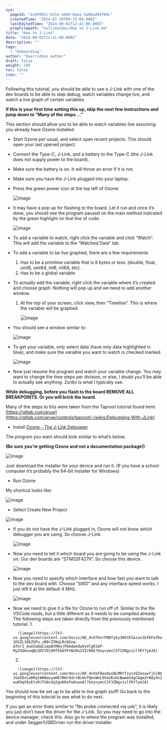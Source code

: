 ```yaml
---
sys:
  pageId: "ac09983c-631e-4449-8aea-3a08ad94f09c"
  createdTime: "2024-07-10T00:15:00.000Z"
  lastEditedTime: "2024-09-02T12:41:00.000Z"
  propFilepath: "null/Guides/How to J-Link.md"
title: "How to J-Link"
date: "2024-09-02T12:41:00.000Z"
description: ""
tags:
  - "Onboarding"
author: "Overridden author"
draft: false
weight: 200
toc: false
icon: ""
---
```


Following this tutorial, you should be able to use a J-Link with one of the dev boards to be able to step debug, watch variables change live, and watch a live graph of certain variables

**If this is your first time setting this up, skip the next few instructions and jump down to “Many of the steps …”**

This section should allow you to be able to watch variables live assuming you already have Ozone installed.

- Start Ozone per usual, and select open recent projects. This should open your last opened project.
- Connect the Type-C, J-Link, and a battery to the Type-C (the J-Link does not supply power to the board).
- Make sure the battery is on. It will throw an error if it is not.
- Make sure you have the J-Link plugged into your laptop.
- Press the green power icon at the top left of Ozone:

	![image](https://lh7-us.googleusercontent.com/docsz/AD_4nXdP3A4OMfzM_GJzlhvpkm8kCJgLotjg34mSOigQHKF2DEK_YGEYwWl6SDrtpMtQy4L1li7c-ppXwrpChbZEhSwgJLmFYj9yv-oNWbtxWaP2JVqAJ2ecfT5_AOrZrGagvszVrawYkqgc5WuvvcK5YITALtOK?key=ymcCSf3ZNgvislfKY7ymJA)
- It may have a pop up for flashing to the board. Let it run and once it’s done, you should see the program paused on the main method indicated by the green highlight on that line of code.

	![image](https://lh7-us.googleusercontent.com/docsz/AD_4nXczVFQK0sIbEzO3rZrQVAppSNV-en_5FnxIe0YpeJzzDp6VhOJDFIuPLf8i9YnvU74YDK_e0dhJ0VreVEsEO4tXosieL5Yf2DY-ZXOKHHijINLbEn5-ZT_tn7vWoM2ksxB-V8mgSH2DBr5t12vWVp43IR1D?key=ymcCSf3ZNgvislfKY7ymJA)
- To add a variable to watch, right click the variable and click “Watch”. This will add the variable to the “Watched Data” tab.
- To add a variable to be live graphed, there are a few requirements
	1. Has to be a primitive variable that is 8 bytes or less. (double, float, uint8, uint64, int8, int64, etc).
	2. Has to be a global variable
- To actually add the variable, right click the variable where it’s created and choose graph. Nothing will pop up and we need to add another window.
	1. At the top of your screen, click view, then “Timeline”. This is where the variable will be graphed.

		![image](https://lh7-us.googleusercontent.com/docsz/AD_4nXct2R9i5u2i5QNpE9ORK_MPT2AAiLVJasifyeI44kY74k473L3m5qlVt4tMkFblRoVSl7DLon-4CPLF-sIY1XwBXUBnT2WSiN_k29ibEplHEyi7bT1gAtYWpzdNyOuOdEW1BPazumYs03pBipOvfSgHjgug?key=ymcCSf3ZNgvislfKY7ymJA)
- You should see a window similar to:

	![image](https://lh7-us.googleusercontent.com/docsz/AD_4nXeK-NIOkrGsZ1Hoen0k-jj6rrgXUDVFtoJSxjLD9oq9XUCanVP-adrRbJvdE53OVp4OBzey3VsQYtulkfhbYpV5HvHOSb8JMExvB77UWnYb9v-xQznOgFxq7z-7U_8tzlIJImkWR_FjDpsrKA2PGaGA730?key=ymcCSf3ZNgvislfKY7ymJA)
- To get your variable, only select data (have only data highlighted in blue), and make sure the variable you want to watch is checked marked.

	![image](https://lh7-us.googleusercontent.com/docsz/AD_4nXf6m4nnt-CmR44hARinzCBzMpvATcrAXWoTzIG1YfkS5ci5fJUGUMW2weIMzHICg4ba9giAvh8-s04slp_EkT53As1eqnD917PH_jeLfCV6yEzBpdtzP0vbYAT_J7kNdvvaHTIOxLnFAAOEg5MXH6kovFi6?key=ymcCSf3ZNgvislfKY7ymJA)
- Now just resume the program and watch your variable change. You may want to change the time steps per division, or else, I doubt you’ll be able to actually see anything. 2s/div is what I typically use.

**While debugging, before you flash to the board REMOVE ALL BREAKPOINTS. Or you will brick the board.**

Many of the steps to this were taken from the Taproot tutorial found here: [https://gitlab.com/aruw](https://gitlab.com/aruw/controls/taproot/-/wikis/Debugging-With-JLink)

- Install [Ozone - The J-Link Debugger](https://www.segger.com/downloads/jlink/#J-LinkSoftwareAndDocumentationPack)

The program you want should look similar to what’s below.

**(Be sure you’re getting Ozone and not a documentation package!)**

![image](https://lh7-us.googleusercontent.com/docsz/AD_4nXcnl3y4K0RKoEwE8Rh1YRQ5XG2KqbK2gdYYSe5rqE0aIV_m_6jisKVhCl24gO-h5DqpUBNY8Vl0GXtVeoveKxa807W9IDFUNLnCal63tVc8e3o48x4fUmC1-1Xmbi9VAwxs1UWjqyGitQSb3Mmsgt52srt0?key=ymcCSf3ZNgvislfKY7ymJA)

Just download the installer for your device and run it. (If you have a school computer it’s probably the 64-bit Installer for Windows)

- Run Ozone

My shortcut looks like:

![image](https://lh7-us.googleusercontent.com/docsz/AD_4nXdUSv2Fo9E1GsREEgeYmWculwPU_pOf4USAtU1yNMWeGw40odmz3Tke8NdfkzyvjG8Gtb-wyktLVMOUL-b3QXw236K_wgQGP8xTb5J_8NojGJip_CuzZhVZELfr06CS5RoHvBJazy-BAXeyPtb2I4IEZWA?key=ymcCSf3ZNgvislfKY7ymJA)

- Select Create New Project

![image](https://lh7-us.googleusercontent.com/docsz/AD_4nXdST3cIhp9wFpw113bsWtJdPygjDIq8xOCYxIlS-UkyzCA55Kzbo-ZvvRnZ_wzaBHYws4NTESbRiq2IYClMTQ7WwLhm4Dmsqus1uAQUnL4qTu9CmkB1vaz-URYC7J9Pdt-cqKwYCYNp9MSgQgdZamU5N_U?key=ymcCSf3ZNgvislfKY7ymJA)

- If you do not have the J-Link plugged in, Ozone will not know which debugger you are using. So choose J-Link.

	![image](https://lh7-us.googleusercontent.com/docsz/AD_4nXeNU1SLP0zn-LUMM2eY5jRoXm3KtmAvmgn7aYoPd8kzfno-Y5tI-jf2rQtibbRdjSd8OG7a0HiLyjzy-ugOGWgiQ-q3s98F0l3CQoo0-E7a1VmmtRTFu1sjTMqT-LXu1JoFIHJGm5hbGMpCyTJmD4Ys_c1u?key=ymcCSf3ZNgvislfKY7ymJA)
- Now you need to tell it which board you are going to be using the J-Link on. Our dev boards are “STM32F427II”. So choose this device.

	![image](https://lh7-us.googleusercontent.com/docsz/AD_4nXfenhfCaCvv4APRdbHxQhupWUwm5hBB_3y-ancgXkuRT4NKXvICg2kODaalz7rvSNabrWmS3W2Roo2czlRl-BPKfIPDm1lETjpjjHCd0rjyLDePBEIBSzKMy5di-O0W3manHehFSVYWvW7iNXHALsVTKO8d?key=ymcCSf3ZNgvislfKY7ymJA)
- Now you need to specify which interface and how fast you want to talk to the dev board with. Choose “SWD” and any interface speed works. I just left it at the default 4 MHz.

	![image](https://lh7-us.googleusercontent.com/docsz/AD_4nXcA0RjJ6jm178yRUKllYdPl4Y82I86rcc3xS010pWkg_yB1o_a2PVhbc7Q4cq5Wv2xc94UMwE3DxD78V9N4r3MGHRxDp8KIdtqgdUPHQEQaBoMefkuNtAJLPrUWyNcCMd47mMlnGFAoUkCO8lMnBCRzQWIU?key=ymcCSf3ZNgvislfKY7ymJA)
- Now we need to give it a file for Ozone to run off of. Similar to the file VSCode reads, but a little different as it needs to be compiled already. The following steps are taken directly from the previously mentioned tutorial.
	1. 

		![image](https://lh7-us.googleusercontent.com/docsz/AD_4nXfXnrPDBfyby306tK3azas3bfKFofDaG6vDOevN0LCw7_S-1KSZL18EZbPu_vB8rZXNqLRzQGnq-ATnr2_Aum2wQqCuepBtMAxjPbmdweOwOyVCgRibP-MyZXOmswqBLQXCV9j0HfEGmYFnN20u2VIcRAE?key=ymcCSf3ZNgvislfKY7ymJA)
	2. 

		![image](https://lh7-us.googleusercontent.com/docsz/AD_4nXeF0exOwsNLMRtfzus3d2eouwfjCLNbVZc08fmjbklZH-JGeXDvLwDRqtWHNaoywHEYNHrUdrrBcHvYQmxWnL9XaVEuUcBwmeS4gCAgmZrWdyXn2lf99kAfW8-wuK9qYbxEtvRJfU8cdq3guKKeFmduwxAl?key=ymcCSf3ZNgvislfKY7ymJA)

You should now be set up to be able to live graph stuff! Go back to the beginning of this tutorial to see what to do next.

If you get an error thats similar to “No probe connected via usb”, it is likely you just don’t have the driver for the J-Link. So you may need to go into the device manager, check this. Also go to where the program was installed, and under Segger/USBDriver run the driver installer.

